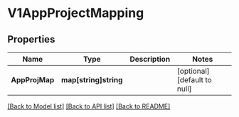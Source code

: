 # V1AppProjectMapping

## Properties
Name | Type | Description | Notes
------------ | ------------- | ------------- | -------------
**AppProjMap** | **map[string]string** |  | [optional] [default to null]

[[Back to Model list]](../README.md#documentation-for-models) [[Back to API list]](../README.md#documentation-for-api-endpoints) [[Back to README]](../README.md)

